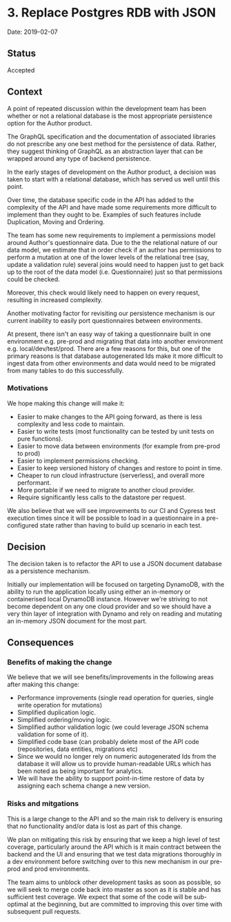 # 3. Replace Postgres RDB with JSON

Date: 2019-02-07

## Status

Accepted

## Context

A point of repeated discussion within the development team has been whether or not a relational database is the most appropriate persistence option for the Author product.

The GraphQL specification and the documentation of associated libraries do not prescribe any one best method for the persistence of data. Rather, they suggest thinking of GraphQL as an abstraction layer that can be wrapped around any type of backend persistence.

In the early stages of development on the Author product, a decision was taken to start with a relational database, which has served us well until this point.

Over time, the database specific code in the API has added to the complexity of the API and have made some requirements more difficult to implement than they ought to be. Examples of such features include Duplication, Moving and Ordering.

The team has some new requirements to implement a permissions model around Author's questionnaire data. Due to the the relational nature of our data model, we estimate that in order check if an author has permissions to perform a mutation at one of the lower levels of the relational tree (say, update a validation rule) several joins would need to happen just to get back up to the root of the data model (i.e. Questionnaire) just so that permissions could be checked.

Moreover, this check would likely need to happen on every request, resulting in increased complexity.

Another motivating factor for revisiting our persistence mechanism is our current inability to easily port questionnaires between environments. 

At present, there isn't an easy way of taking a questionnaire built in one environment e.g. pre-prod and migrating that data into another environment e.g. local/dev/test/prod. There are a few reasons for this, but one of the primary reasons is that database autogenerated Ids make it more difficult to ingest data from other environments and data would need to be migrated from many tables to do this successfully.

### Motivations

We hope making this change will make it:

- Easier to make changes to the API going forward, as there is less complexity and less code to maintain.
- Easier to write tests (most functionality can be tested by unit tests on pure functions).
- Easier to move data between environments (for example from pre-prod to prod)
- Easier to implement permissions checking.
- Easier to keep versioned history of changes and restore to point in time.
- Cheaper to run cloud infrastructure (serverless), and overall more performant.
- More portable if we need to migrate to another cloud provider.
- Require significantly less calls to the datastore per request.

We also believe that we will see improvements to our CI and Cypress test execution times since it will be possible to load in a questionnaire in a pre-configured state rather than having to build up scenario in each test.

## Decision

The decision taken is to refactor the API to use a JSON document database as a persistence mechanism.

Initially our implementation will be focused on targeting DynamoDB, with the ability to run the application locally using either an in-memory or containerised local DynamoDB instance. However we're striving to not become dependent on any one cloud provider and so we should have a very thin layer of integration with Dynamo and rely on reading and mutating an in-memory JSON document for the most part.

## Consequences

### Benefits of making the change

We believe that we will see benefits/improvements in the following areas after making this change:

- Performance improvements (single read operation for queries, single write operation for mutations)
- Simplified duplication logic.
- Simplified ordering/moving logic.
- Simplified author validation logic (we could leverage JSON schema validation for some of it).
- Simplified code base (can probably delete most of the API code (repositories, data entities, migrations etc)
- Since we would no longer rely on numeric autogenerated Ids from the database it will allow us to provide human-readable URLs which has been noted as being important for analytics.
- We will have the ability to support point-in-time restore of data by assigning each schema change a new version.

### Risks and mitgations

This is a large change to the API and so the main risk to delivery is ensuring that no functionality and/or data is lost as part of this change.

We plan on mitigating this risk by ensuring that we keep a high level of test coverage, particularly around the API which is it main contract between the backend and the UI and ensuring that we test data migrations thoroughly in a dev environment before switching over to this new mechanism in our pre-prod and prod environments.

The team aims to unblock other development tasks as soon as possible, so we will seek to merge code back into master as soon as it is stable and has sufficient test coverage. We expect that some of the code will be sub-optimal at the beginning, but are committed to improving this over time with subsequent pull requests.
